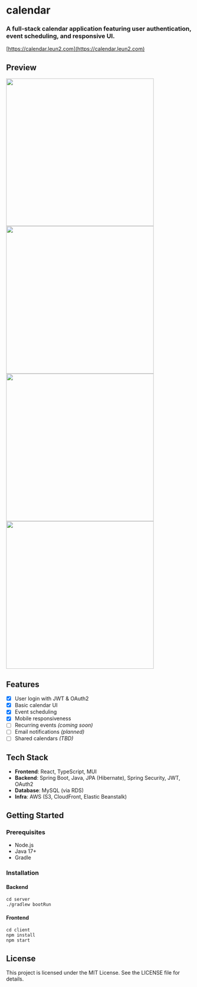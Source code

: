 # calendar

### A full-stack calendar application featuring user authentication, event scheduling, and responsive UI.

[https://calendar.leun2.com](https://calendar.leun2.com)

## Preview

<img src="https://calendar-front-dev.s3.ap-northeast-2.amazonaws.com/images/signIn.gif" width="400"/>
<img src="https://calendar-front-dev.s3.ap-northeast-2.amazonaws.com/images/viewselector.gif" width="400"/>
<br>
<img src="https://calendar-front-dev.s3.ap-northeast-2.amazonaws.com/images/createEvent.gif" width="400"/>
<img src="https://calendar-front-dev.s3.ap-northeast-2.amazonaws.com/images/eventDetails.gif" width="400"/>

## Features

- [x] User login with JWT & OAuth2
- [x] Basic calendar UI
- [x] Event scheduling
- [x] Mobile responsiveness
- [ ] Recurring events *(coming soon)*
- [ ] Email notifications *(planned)*
- [ ] Shared calendars *(TBD)*

## Tech Stack

- **Frontend**: React, TypeScript, MUI
- **Backend**: Spring Boot, Java, JPA (Hibernate), Spring Security, JWT, OAuth2
- **Database**: MySQL (via RDS)
- **Infra**: AWS (S3, CloudFront, Elastic Beanstalk)

## Getting Started

### Prerequisites

- Node.js
- Java 17+
- Gradle

### Installation

#### Backend

```
cd server
./gradlew bootRun
```

#### Frontend

```
cd client
npm install
npm start
```

## License

This project is licensed under the MIT License. See the LICENSE file for details.
